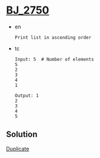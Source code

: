 # [BJ_2750](https://acmicpc.net/problem/2750)

* en

  ```en
  Print list in ascending order
  ```

* tc

  ```tc
  Input: 5  # Number of elements
  5
  2
  3
  4
  1

  Output: 1
  2
  3
  4
  5
  ```

## Solution

[Duplicate](./BJ_2751.md)
